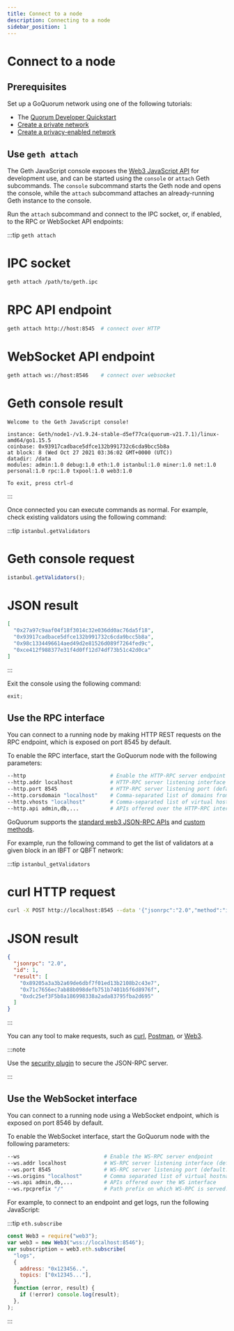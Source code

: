 ```yaml
---
title: Connect to a node
description: Connecting to a node
sidebar_position: 1
---
```


# Connect to a node

## Prerequisites

Set up a GoQuorum network using one of the following tutorials:

- The [Quorum Developer Quickstart](../tutorials/quickstart-index.md)
- [Create a private network](../tutorials/private-network/create-ibft-network.md)
- [Create a privacy-enabled network](../tutorials/create-privacy-enabled-network.md)

## Use `geth attach`

The Geth JavaScript console exposes the [Web3 JavaScript API](https://web3js.readthedocs.io/en/v1.2.9/) for development use, and can be started using the `console` or `attach` Geth subcommands. The `console` subcommand starts the Geth node and opens the console, while the `attach` subcommand attaches an already-running Geth instance to the console.

Run the `attach` subcommand and connect to the IPC socket, or, if enabled, to the RPC or WebSocket API endpoints:

:::tip `geth attach`

<!--tabs-->

# IPC socket

```bash
geth attach /path/to/geth.ipc
```

# RPC API endpoint

```bash
geth attach http://host:8545  # connect over HTTP
```

# WebSocket API endpoint

```bash
geth attach ws://host:8546    # connect over websocket
```

# Geth console result

```text
Welcome to the Geth JavaScript console!

instance: Geth/node1-/v1.9.24-stable-d5ef77ca(quorum-v21.7.1)/linux-amd64/go1.15.5
coinbase: 0x93917cadbace5dfce132b991732c6cda9bcc5b8a
at block: 8 (Wed Oct 27 2021 03:36:02 GMT+0000 (UTC))
datadir: /data
modules: admin:1.0 debug:1.0 eth:1.0 istanbul:1.0 miner:1.0 net:1.0 personal:1.0 rpc:1.0 txpool:1.0 web3:1.0

To exit, press ctrl-d
```

<!--/tabs-->

:::

Once connected you can execute commands as normal. For example, check existing validators using the following command:

:::tip `istanbul.getValidators`

<!--tabs-->

# Geth console request

```javascript
istanbul.getValidators();
```

# JSON result

```json
[
  "0x27a97c9aaf04f18f3014c32e036dd0ac76da5f18",
  "0x93917cadbace5dfce132b991732c6cda9bcc5b8a",
  "0x98c1334496614aed49d2e81526d089f7264fed9c",
  "0xce412f988377e31f4d0ff12d74df73b51c42d0ca"
]
```

<!--/tabs-->

:::

Exit the console using the following command:

```javascript
exit;
```

## Use the RPC interface

You can connect to a running node by making HTTP REST requests on the RPC endpoint, which is exposed on port 8545 by default.

To enable the RPC interface, start the GoQuorum node with the following parameters:

```bash
--http                           # Enable the HTTP-RPC server endpoint
--http.addr localhost            # HTTP-RPC server listening interface (default: "localhost")
--http.port 8545                 # HTTP-RPC server listening port (default: 8545)
--http.corsdomain "localhost"    # Comma-separated list of domains from which to accept cross origin requests (browser enforced)
--http.vhosts "localhost"        # Comma-separated list of virtual hostnames from which to accept requests (server enforced). Accepts '*' wildcard.
--http.api admin,db,...          # APIs offered over the HTTP-RPC interface
```

GoQuorum supports the [standard web3 JSON-RPC APIs](https://geth.ethereum.org/docs/rpc/server) and [custom methods](../reference/api-methods.md).

For example, run the following command to get the list of validators at a given block in an IBFT or QBFT network:

:::tip `istanbul_getValidators`

<!--tabs-->

# curl HTTP request

```bash
curl -X POST http://localhost:8545 --data '{"jsonrpc":"2.0","method":"istanbul_getValidators","params":[10],"id":1}' --header "Content-Type: application/json"
```

# JSON result

```json
{
  "jsonrpc": "2.0",
  "id": 1,
  "result": [
    "0x89205a3a3b2a69de6dbf7f01ed13b2108b2c43e7",
    "0x71c7656ec7ab88b098defb751b7401b5f6d8976f",
    "0xdc25ef3F5b8a186998338a2ada83795fba2d695"
  ]
}
```

<!--/tabs-->

:::

You can any tool to make requests, such as [curl](https://curl.se/), [Postman](https://www.postman.com/), or [Web3](https://web3js.readthedocs.io/en/latest/).

:::note

Use the [security plugin](../develop/json-rpc-apis.md) to secure the JSON-RPC server.

:::

## Use the WebSocket interface

You can connect to a running node using a WebSocket endpoint, which is exposed on port 8546 by default.

To enable the WebSocket interface, start the GoQuorum node with the following parameters:

```bash
--ws                           # Enable the WS-RPC server endpoint
--ws.addr localhost            # WS-RPC server listening interface (default: "localhost")
--ws.port 8545                 # WS-RPC server listening port (default: 8545)
--ws.origins "localhost"       # Comma separated list of virtual hostnames from which to accept requests (server enforced). Accepts '*' wildcard
--ws.api admin,db,...          # APIs offered over the WS interface
--ws.rpcprefix "/"             # Path prefix on which WS-RPC is served. Use '/' to serve on all paths.
```

For example, to connect to an endpoint and get logs, run the following JavaScript:

:::tip `eth.subscribe`

```javascript
const Web3 = require("web3");
var web3 = new Web3("wss://localhost:8546");
var subscription = web3.eth.subscribe(
  "logs",
  {
    address: "0x123456..",
    topics: ["0x12345..."],
  },
  function (error, result) {
    if (!error) console.log(result);
  },
);
```

:::

